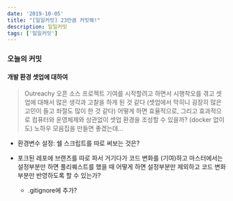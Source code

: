 ```yaml
---
date: '2019-10-05'
title: "[일일커밋] 23만큼 커밋해!"
description: 일일커밋
tags: ['일일커밋']
---
```


### 오늘의 커밋

#### 개발 환경 셋업에 대하여
> Outreachy 오픈 소스 프로젝트 기여를 시작할려고 하면서 시행착오를 겪고 셋업에 대해서 많은 생각과 고찰을 하게 된 것 같다 (셋업에서 막히니 굉장히 많은 고민이 들고 좌절도 많이 한 것 같다) 어떻게 하면 효율적으로, 그리고 효과적으로 컴퓨터와 운영체제와 상관없이 셋업 환경을 조성할 수 있을까? (docker 없이도)
노하우 모음집을 만들면 좋겠는데...

- 환경변수 설정: 쉘 스크립트를 따로 써보는 것은?

- 포크된 레포에 브랜츠를 따로 파서 거기다가 코드 변화를 (기여)하고 마스터에서는 설정부분만 하면 풀리퀘스트를 했을 때 어떻게 하면 설정부분만 제외하고 코드 변화부분만 반영하도록 할 수 있는가?
    - .gitignore에 추가?
